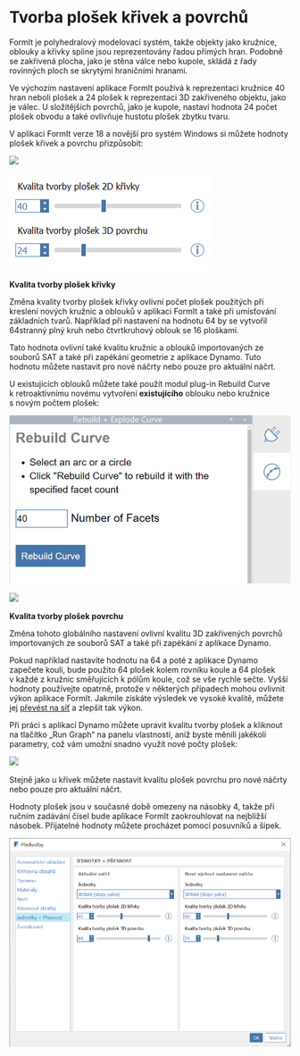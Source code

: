 # Tvorba plošek křivek a povrchů

FormIt je polyhedralový modelovací systém, takže objekty jako kružnice, oblouky a křivky spline jsou reprezentovány řadou přímých hran. Podobně se zakřivená plocha, jako je stěna válce nebo kupole, skládá z řady rovinných ploch se skrytými hraničními hranami.

Ve výchozím nastavení aplikace FormIt používá k reprezentaci kružnice 40 hran neboli plošek a 24 plošek k reprezentaci 3D zakřiveného objektu, jako je válec. U složitějších povrchů, jako je kupole, nastaví hodnota 24 počet plošek obvodu a také ovlivňuje hustotu plošek zbytku tvaru.

V aplikaci FormIt verze 18 a novější pro systém Windows si můžete hodnoty plošek křivek a povrchu přizpůsobit:

![](../.gitbook/assets/faceting\_planter.gif)

![](../.gitbook/assets/faceting.png)

**Kvalita tvorby plošek křivky**

Změna kvality tvorby plošek křivky ovlivní počet plošek použitých při kreslení nových kružnic a oblouků v aplikaci FormIt a také při umísťování základních tvarů. Například při nastavení na hodnotu 64 by se vytvořil 64stranný plný kruh nebo čtvrtkruhový oblouk se 16 ploškami.

Tato hodnota ovlivní také kvalitu kružnic a oblouků importovaných ze souborů SAT a také při zapékání geometrie z aplikace Dynamo. Tuto hodnotu můžete nastavit pro nové náčrty nebo pouze pro aktuální náčrt.

U existujících oblouků můžete také použít modul plug-in Rebuild Curve k retroaktivnímu novému vytvoření **existujícího** oblouku nebo kružnice s novým počtem plošek:

![](<../.gitbook/assets/screen-shot-2020-01-10-at-1.20.53-pm (1).png>)

![](<../.gitbook/assets/faceting\_rebuild-curve (1).gif>)

**Kvalita tvorby plošek povrchu**

Změna tohoto globálního nastavení ovlivní kvalitu 3D zakřivených povrchů importovaných ze souborů SAT a také při zapékání z aplikace Dynamo.

Pokud například nastavíte hodnotu na 64 a poté z aplikace Dynamo zapečete kouli, bude použito 64 plošek kolem rovníku koule a 64 plošek v každé z kružnic směřujících k pólům koule, což se vše rychle sečte. Vyšší hodnoty používejte opatrně, protože v některých případech mohou ovlivnit výkon aplikace FormIt. Jakmile získáte výsledek ve vysoké kvalitě, můžete jej [převést na síť](meshes.md) a zlepšit tak výkon.

Při práci s aplikací Dynamo můžete upravit kvalitu tvorby plošek a kliknout na tlačítko „Run Graph“ na panelu vlastností, aniž byste měnili jakékoli parametry, což vám umožní snadno využít nové počty plošek:

![](<../.gitbook/assets/faceting\_column (1).gif>)

Stejně jako u křivek můžete nastavit kvalitu plošek povrchu pro nové náčrty nebo pouze pro aktuální náčrt.

Hodnoty plošek jsou v současné době omezeny na násobky 4, takže při ručním zadávání čísel bude aplikace FormIt zaokrouhlovat na nejbližší násobek. Přijatelné hodnoty můžete procházet pomocí posuvníků a šipek.

![](<../.gitbook/assets/units-+-precision (1).png>)
